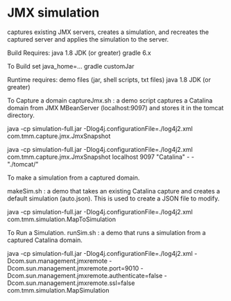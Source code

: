 #  JMX simulation 
captures existing JMX servers, creates a simulation, and recreates the captured server and applies the simulation to the server.

Build Requires:
  java 1.8 JDK (or greater)
  gradle 6.x

To Build
  set java_home=...
  gradle customJar

Runtime requires:
  demo files (jar, shell scripts, txt files)
  java 1.8 JDK (or greater)

To Capture a domain
  captureJmx.sh : a demo script captures a Catalina domain from JMX MBeanServer (localhost:9097) and stores it in the tomcat directory.

  java -cp simulation-full.jar -Dlog4j.configurationFile=./log4j2.xml com.tmm.capture.jmx.JmxSnapshot <ip> <port> <domain> <usernameOrDash> <PasswordOrDash> <OutputDir>

  java -cp simulation-full.jar -Dlog4j.configurationFile=./log4j2.xml com.tmm.capture.jmx.JmxSnapshot localhost 9097 "Catalina" - - "./tomcat/"

To make a simulation from a captured domain.

  makeSim.sh : a demo that takes an existing Catalina capture and creates a default simulation (auto.json). This is used to create a JSON file to modify.

  java -cp simulation-full.jar -Dlog4j.configurationFile=./log4j2.xml com.tmm.simulation.MapToSimulation <inputDir> <sourceDomain> <targetDomain> <outputFile>

To Run a Simulation. 
  runSim.sh : a demo that runs a simulation from a captured Catalina domain.

  java -cp simulation-full.jar -Dlog4j.configurationFile=./log4j2.xml -Dcom.sun.management.jmxremote -Dcom.sun.management.jmxremote.port=9010 
      -Dcom.sun.management.jmxremote.authenticate=false -Dcom.sun.management.jmxremote.ssl=false com.tmm.simulation.MapSimulation <simulationFile>
